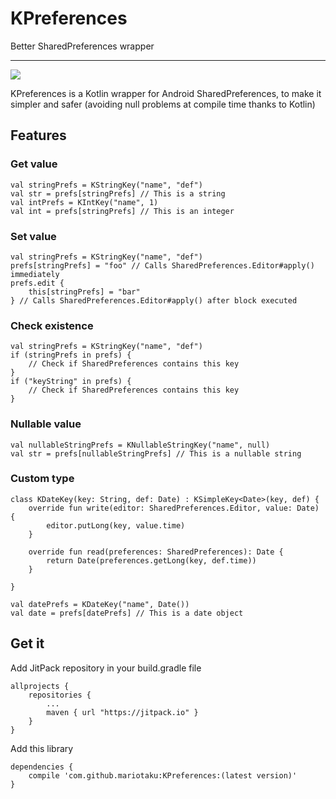 # KPreferences

Better SharedPreferences wrapper

---

[![](https://jitpack.io/v/mariotaku/KPreferences.svg)](https://jitpack.io/#mariotaku/KPreferences)

KPreferences is a Kotlin wrapper for Android SharedPreferences, to make it simpler and safer (avoiding null problems at compile time thanks to Kotlin)

## Features

### Get value

````
val stringPrefs = KStringKey("name", "def")
val str = prefs[stringPrefs] // This is a string
val intPrefs = KIntKey("name", 1)
val int = prefs[stringPrefs] // This is an integer
````

### Set value

````
val stringPrefs = KStringKey("name", "def")
prefs[stringPrefs] = "foo" // Calls SharedPreferences.Editor#apply() immediately
prefs.edit {
    this[stringPrefs] = "bar"
} // Calls SharedPreferences.Editor#apply() after block executed
````

### Check existence

````
val stringPrefs = KStringKey("name", "def")
if (stringPrefs in prefs) {
    // Check if SharedPreferences contains this key
}
if ("keyString" in prefs) {
    // Check if SharedPreferences contains this key
}
````

### Nullable value

````
val nullableStringPrefs = KNullableStringKey("name", null)
val str = prefs[nullableStringPrefs] // This is a nullable string
````

### Custom type

````
class KDateKey(key: String, def: Date) : KSimpleKey<Date>(key, def) {
    override fun write(editor: SharedPreferences.Editor, value: Date) {
        editor.putLong(key, value.time)
    }

    override fun read(preferences: SharedPreferences): Date {
        return Date(preferences.getLong(key, def.time))
    }

}

val datePrefs = KDateKey("name", Date())
val date = prefs[datePrefs] // This is a date object
````

## Get it

Add JitPack repository in your build.gradle file

````
allprojects {
    repositories {
        ...
        maven { url "https://jitpack.io" }
    }
}
````

Add this library

````
dependencies {
    compile 'com.github.mariotaku:KPreferences:(latest version)'
}
````